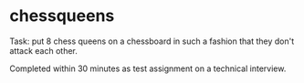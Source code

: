 # chessqueens
Task: put 8 chess queens on a chessboard in such a fashion that they don't attack each other.

Completed within 30 minutes as test assignment on a technical interview.
